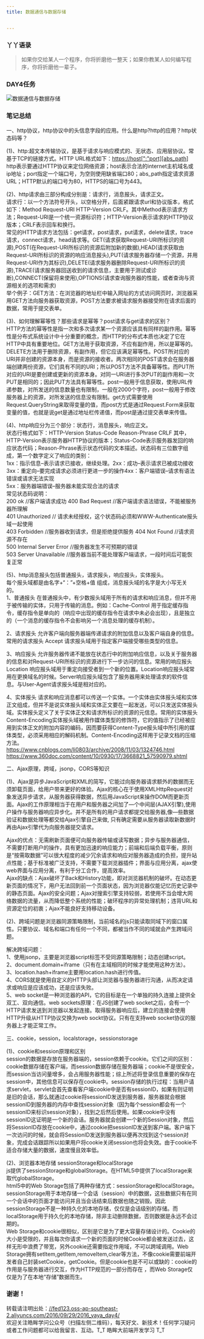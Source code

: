 ```yaml
---
title: 数据通信与数据存储


---
```

  


### [][1]丫丫语录

> 如果你交给某人一个程序，你将折磨他一整天；如果你教某人如何编写程序，你将折磨他一辈子。

### [][2]DAY4任务

<a></a>

![数据通信与数据存储][3]

### [][4]笔记总结

一、http协议，http协议中的头信息字段的应用。什么是http?http的应用？http状态码等？

(1)、http:超文本传输协议，是基于请求与响应模式的、无状态、应用层协议。常基于TCP的链接方式。HTTP URL格式如下：<a href="https://host[&quot;:&quot;port][abs_path" target="_blank" rel="external">https://host[":"port][abs_path</a>]  
http表示要通过HTTP协议来定位网络资源；host表示合法的internet主机域名或ip地址；port指定一个端口号，为空则使用缺省端口80；abs_path指定请求资源URL；HTTP默认的端口号为80，HTTPS的端口号为443。

(2)、http请求由三部分构成分别是：请求行，消息报头，请求正文。  
请求行：以一个方法符号开头，以空格分开，后面紧跟请求url和协议版本，格式如下：Method Request-URI HTTP-Version CRLF。其中Method表示请求方法；Request-URI是一个统一资源标识符；HTTP-Version表示请求的HTTP协议版本；CRLF表示回车和换行。  
常见的HTTP请求方法包括：get请求，post请求，put请求，delete请求，trace请求，connect请求，head请求等。GET(请求获取Request-URI所标识的资源),POST(在Request-URI所标识的资源后附加新的数据),HEAD(请求获取由Request-URI所标识的资源的响应消息报头),PUT(请求服务器存储一个资源，并用Request-URI作为其标识),DELETE(请求服务器删除Request-URI所标识的资源),TRACE(请求服务器回送收到的请求信息，主要用于测试或诊断),CONNECT(保留将来使用),OPTIONS(请求查询服务器的性能，或者查询与资源相关的选项和需求)  
举个例子：GET方法：在浏览器的地址栏中输入网址的方式访问网页时，浏览器采用GET方法向服务器获取资源，POST方法要求被请求服务器接受附在请求后面的数据，常用于提交表单。

(3)、如何理解幂等性？那些请求是幂等？post请求与get请求的区别？  
HTTP方法的幂等性是指一次和多次请求某一个资源应该具有同样的副作用。幂等性是分布式系统设计中十分重要的概念，而HTTP的分布式本质也决定了它在HTTP中具有重要地位。GET方法用于获取资源，不应有副作用，所以是幂等的。DELETE方法用于删除资源，有副作用，但它应该满足幂等性。POST所对应的URI并非创建的资源本身，而是资源的接收者。两次相同的POST请求会在服务器端创建两份资源，它们具有不同的URI；所以POST方法不具备幂等性。而PUT所对应的URI是要创建或更新的资源本身。对同一URI进行多次PUT的副作用和一次PUT是相同的；因此PUT方法具有幂等性。post一般用于信息获取，使用URL传递参数，对所发送的信息数量也有限制，一般在2000个字符，post一般用于修改服务器上的资源，对所发送的信息没有限制。get方式需要使用Request.QueryString来取得变量的值，而post方式是通过Request.Form来获取变量的值，也就是说get是通过地址栏传递值，而post是通过提交表单来传值。

(4)、http响应分为三个部分：状态行，消息报头，响应正文。  
状态行格式如下：HTTP-Version Status-Code Reason-Phrase CRLF 其中，HTTP-Version表示服务器HTTP协议的版本；Status-Code表示服务器发回的响应状态代码；Reason-Phrase表示状态代码的文本描述。状态码有三位数字组成，第一个数字定义了响应的类别：  
1xx：指示信息–表示请求已接收，继续处理。2xx：成功–表示请求已被成功接收  
3xx：重定向–要完成请求必须进行更进一步的操作4xx：客户端错误–请求有语法错误或请求无法实现  
5xx：服务器端错误–服务器未能实现合法的请求  
常见状态码说明：  
200 ok //客户端请求成功 400 Bad Request //客户端请求语法错误，不能被服务器所理解  
401 Unauthorized // 请求未经授权，这个状态码必须和WWW-Authenticate报头域一起使用  
403 Forbidden //服务器收到请求，但是拒绝提供服务 404 Not Found //请求资源不存在  
500 Internal Server Error //服务器发生不可预期的错误  
503 Server Unavailable //服务器当前不能处理客户端请求，一段时间后可能恢复正常

(5)、http消息报头包括普通报头，请求报头，响应报头，实体报头。  
每个报头域都是由名字+“：”+空格+值 组成，消息报头域的名字是大小写无关的。  
1、普通报头 在普通报头中，有少数报头域用于所有的请求和响应消息，但并不用于被传输的实体，只用于传输的消息。例如：Cache-Control 用于指定缓存指令，缓存指令是单向的（响应中出现的缓存指令在请求中未必会出现），且是独立的（一个消息的缓存指令不会影响另一个消息处理的缓存机制）。

2、请求报头 允许客户端向服务器端传递请求的附加信息以及客户端自身的信息。常用的请求报头 Accept 请求报头域用于指定客户端接受哪些类型的信息。

3、响应报头 允许服务器传递不能放在状态行中的附加响应信息，以及关于服务器的信息和对Request-URI所标识的资源进行下一步访问的信息。常用的响应报头 Location 响应报头域用于重定向接受者到一个新的位置。Location响应报头域常用在更换域名的时候。Server响应报头域包含了服务器用来处理请求的软件信息。与User-Agent请求报头域是相对应的。

4、实体报头 请求和响应消息都可以传送一个实体。一个实体由实体报头域和实体正文组成，但并不是说实体报头域和实体正文要在一起发送，可以只发送实体报头域。实体报头定义了关于实体正文和请求所标识的资源的元信息。常用的实体报头Content-Encoding实体报头域被用作媒体类型的修饰符，它的值指示了已经被应用到实体正文的附加内容的编码，因而要获得Content-Type报头域中所引用的媒体类型，必须采用相应的解码机制。Content-Encoding这样用于记录文档的压缩方法。  
<a href="https://www.cnblogs.com/li0803/archive/2008/11/03/1324746.html" target="_blank" rel="external">https://www.cnblogs.com/li0803/archive/2008/11/03/1324746.html</a>  
<a href="https://www.360doc.com/content/10/0930/17/3668821_57590979.shtml" target="_blank" rel="external">https://www.360doc.com/content/10/0930/17/3668821_57590979.shtml</a>

二、Ajax原理，跨域，jsonp，CORS等知识

(1)、Ajax是异步JavaScript和XML的简写，它能过向服务器请求额外的数据而无须卸载页面，给用户带来更好的体验。Ajax的核心在于使用XMLHttpRequest对象发送异步请求，从服务器获得数据，然后用JavaScript来操作DOM而更新页面。Ajax的工作原理相当于在用户和服务器之间加了—个中间层(AJAX引擎),使用户操作与服务器响应异步化。并不是所有的用户请求都提交给服务器,像—些数据验证和数据处理等都交给Ajax引擎自己来做, 只有确定需要从服务器读取新数据时再由Ajax引擎代为向服务器提交请求。

Ajax的优点：无需刷新页面便可向服务器传输或读写数据；异步与服务器通信，不需要打断用户的操作，具有更加迅速的响应能力；前端和后端负载平衡，原则是“按需取数据”可以很大程度的减少冗余请求和响应对服务器造成的负担，提升站点性能；基于标准被广泛支持，不需要下载浏览器插件；界面与应用分离，ajax使web界面与应用分离，有利于分工合作，提高效率。  
Ajax的缺点：Ajax破坏了Back和History功能，即对浏览器机制的破坏。在动态更新页面的情况下，用户无法回到前一个页面状态，因为浏览器仅能记忆历史记录中的静态页面。Ajax的安全问题；Ajax对搜索引擎支持较弱，若使用不当会增大网络数据的流量，从而降低整个系统的性能；破环程序的异常处理机制；违背URL和资源定位的初衷；Ajax不能良好支持移动设备。

(2)、跨域问题是浏览器同源策略限制，当前域名的js只能读取同域下的窗口属性。只要协议、域名和端口有任何一个不同，都被当作不同的域就会产生跨域问题。

解决跨域问题：  
1、使用jsonp，主要是浏览器script标签不受同源策略限制；动态创建script。  
2、document.domain+iframe（只有在主域相同的时候才能使用这种方法）。  
3、location.hash+iframe主要用location.hash进行传值。  
4、CORS就是使用自定义的HTTP头部让浏览器与服务器进行沟通，从而决定请求或响应是应该成功，还是应该失败。  
5、web socket是一种浏览器的API，它的目标是在一个单独的持久连接上提供全双工、双向通信。web sockets原理：在JS创建了web socket之后，会有一个HTTP请求发送到浏览器以发起连接。取得服务器响应后，建立的连接会使用HTTP升级从HTTP协议交换为web sockt协议。只有在支持web socket协议的服务器上才能正常工作。

三、cookie，session，localstorage，sessionstorage

(1)、cookie和session原理和区别  
session的数据是存放在服务器端的，session依赖于cookie。它们之间的区别：cookie数据存储在客户端，而session数据存储在服务器端；cookie不是很安全，而session当访问量增多，会占用服务器性能；综上所述将登录信息重要的保存在session中，其他信息可以保存在cookie中。session存储的执行过程：当用户请求servlet，servlet会首先查看客户端cookie中是否有sessionID，如果有则证明是旧的会话，那么就通过cookie将sessionID发送到服务器，服务器就会根据sessionID到服务器的内存中查找session对象（因为每个session都会有一个sessionID来标识session对象），找到之后然后使用。如果cookie中没有sessionID这证明是一个新的会话。服务器就会创建一个新的Session对象，然后将SessionID存放在cookie中，通过cookie把sessionID发送到客户端。客户端下一次访问的时候，就会将SessionID发送到服务器以便再次找到这个session对象，完成会话跟踪所以如果用户将cookie关闭session也将会失效。由于cookie不适合存储大量的数据，速度慢且效率低。

(2)、浏览器本地存储 sessionStorage和localStorage  
js提供了sessionStorage和globalStorage。在HTML5中提供了localStorage来取代globalStorage。  
html5中的Web Storage包括了两种存储方式：sessionStorage和localStorage。  
sessionStorage用于本地存储一个会话（session）中的数据，这些数据只有在同一个会话中的页面才能访问并且当会话结束后数据也随之销毁。因此sessionStorage不是一种持久化的本地存储，仅仅是会话级别的存储。而localStorage用于持久化的本地存储，除非主动删除数据，否则数据是永远不会过期的。  
Web Storage和cookie很相似，区别是它是为了更大容量存储设计的。Cookie的大小是受限的，并且每次你请求一个新的页面的时候Cookie都会被发送过去，这样无形中浪费了带宽，另外cookie还需要指定作用域，不可以跨域调用。Web Storage拥有setItem,getItem,removeItem,clear等方法，不像cookie需要前端开发者自己封装setCookie，getCookie。但是cookie也是不可以或缺的：cookie的作用是与服务器进行交互，作为HTTP规范的一部分而存在 ，而Web Storage仅仅是为了在本地“存储”数据而生。

### [][5]谢谢！

转载请注明出处：<a href="//fed123.oss-ap-southeast-2.aliyuncs.com/2016/09/29/2016_yaya_day4/" target="_blank" rel="external">//fed123.oss-ap-southeast-2.aliyuncs.com/2016/09/29/2016_yaya_day4/</a>  
欢迎关注皓眸学问公众号（扫描左侧二维码），每天好文、新技术！任何学习疑问或者工作问题都可以给我留言、互动。T\_T 皓眸大前端开发学习 T\_T

 [1]: //fed123.oss-ap-southeast-2.aliyuncs.com/2016/09/29/2016_yaya_day4/#丫丫语录 "丫丫语录"
 [2]: //fed123.oss-ap-southeast-2.aliyuncs.com/2016/09/29/2016_yaya_day4/#DAY4任务 "DAY4任务"
 [3]: //fed123.oss-ap-southeast-2.aliyuncs.com/wp-content/uploads/2017/08/read-20.png
 [4]: //fed123.oss-ap-southeast-2.aliyuncs.com/2016/09/29/2016_yaya_day4/#笔记总结 "笔记总结"
 [5]: //fed123.oss-ap-southeast-2.aliyuncs.com/2016/09/29/2016_yaya_day4/#谢谢！ "谢谢！"
